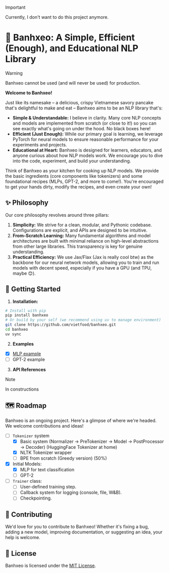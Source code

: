 >[!IMPORTANT]
> Currently, I don't want to do this project anymore.

# 🥞 Banhxeo: A Simple, Efficient (Enough), and Educational NLP Library

> [!WARNING] 
> Banhxeo cannot be used (and will never be used) for production.

**Welcome to Banhxeo!**

Just like its namesake – a delicious, crispy Vietnamese savory pancake that's delightful to make and eat – Banhxeo aims to be an NLP library that's:

*   **Simple & Understandable:** I believe in clarity. Many core NLP concepts and models are implemented from scratch (or close to it!) so you can see exactly what's going on under the hood. No black boxes here!
*   **Efficient (Just Enough):** While our primary goal is learning, we leverage PyTorch for neural models to ensure reasonable performance for your experiments and projects.
*   **Educational at Heart:** Banhxeo is designed for learners, educators, and anyone curious about how NLP models work. We encourage you to dive into the code, experiment, and build your understanding.

Think of Banhxeo as your kitchen for cooking up NLP models. We provide the basic ingredients (core components like tokenizers) and some foundational recipes (MLPs, GPT-2, and more to come!). You're encouraged to get your hands dirty, modify the recipes, and even create your own!

## ✨ Philosophy

Our core philosophy revolves around three pillars:

1.  **Simplicity:** We strive for a clean, modular, and Pythonic codebase. Configurations are explicit, and APIs are designed to be intuitive.
2.  **From-Scratch Learning:** Many fundamental algorithms and model architectures are built with minimal reliance on high-level abstractions from other large libraries. This transparency is key for genuine understanding. 
3.  **Practical Efficiency:** We use Jax/Flax (Jax is really cool btw) as the backbone for our neural network models, allowing you to train and run models with decent speed, especially if you have a GPU (and TPU, maybe 😊).

## 🚀 Getting Started

1. **Installation:**

```bash
# Install with pip 
pip install banhxeo 
# Or build by your self (we recommend using uv to manage environment)
git clone https://github.com/vietfood/banhxeo.git
cd banhxeo
uv sync
```
2. **Examples**

- [x] [MLP example](examples/mlp.ipynb)
- [ ] GPT-2 example

3. **API References**

>[!NOTE]
>In constructions

## 🗺️ Roadmap

Banhxeo is an ongoing project. Here's a glimpse of where we're headed. We welcome contributions and ideas!

- [ ] `Tokenizer` system
    - [x] Basic system (Normalizer -> PreTokenizer -> Model -> PostProcessor -> Decoder) (HuggingFace Tokenizer at home)
    - [x] NLTK Tokenizer wrapper
    - [ ] BPE from scratch (Greedy version) (50%)
-  [x] Initial Models:
    - [x] MLP for text classification
    - [ ] GPT-2
- [ ] `Trainer` class:
   - [ ] User-defined training step.
   - [ ] Callback system for logging (console, file, W&B).
   - [ ] Checkpointing.

## 🤝 Contributing

We'd love for you to contribute to Banhxeo! Whether it's fixing a bug, adding a new model, improving documentation, or suggesting an idea, your help is welcome.

## 📜 License

Banhxeo is licensed under the [MIT License](LICENSE).
